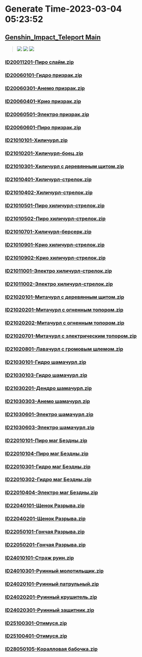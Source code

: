 # Generate Time-2023-03-04 05:23:52

## [Genshin_Impact_Teleport Main](https://github.com/Sam5440/Genshin_Impact_Teleport)

>![](https://komarev.com/ghpvc/?username=done439)
>![](https://komarev.com/ghpvc/?username=done438)
>![](https://komarev.com/ghpvc/?username=done437)

### [ID20011201-Пиро слайм.zip](https://raw.githubusercontent.com/Sam5440/Genshin_Impact_Teleport/download/AutoGeneratePoint/Points%28Raw%29%5Bcn-en-ru%5D/ru-ru/Monster_And_Animal/ID7-%D0%9F%D0%BE%D0%B4%D0%BD%D0%BE%D1%88%D0%B5%D0%BD%D0%B8%D0%B5%20%D0%B2%D1%80%D0%B0%D1%82%20%D1%82%D1%80%D1%91%D1%85%20%D0%BC%D0%B8%D1%80%D0%BE%D0%B2/ID20011201-%D0%9F%D0%B8%D1%80%D0%BE%20%D1%81%D0%BB%D0%B0%D0%B9%D0%BC.zip)

### [ID20060101-Гидро призрак.zip](https://raw.githubusercontent.com/Sam5440/Genshin_Impact_Teleport/download/AutoGeneratePoint/Points%28Raw%29%5Bcn-en-ru%5D/ru-ru/Monster_And_Animal/ID7-%D0%9F%D0%BE%D0%B4%D0%BD%D0%BE%D1%88%D0%B5%D0%BD%D0%B8%D0%B5%20%D0%B2%D1%80%D0%B0%D1%82%20%D1%82%D1%80%D1%91%D1%85%20%D0%BC%D0%B8%D1%80%D0%BE%D0%B2/ID20060101-%D0%93%D0%B8%D0%B4%D1%80%D0%BE%20%D0%BF%D1%80%D0%B8%D0%B7%D1%80%D0%B0%D0%BA.zip)

### [ID20060301-Анемо призрак.zip](https://raw.githubusercontent.com/Sam5440/Genshin_Impact_Teleport/download/AutoGeneratePoint/Points%28Raw%29%5Bcn-en-ru%5D/ru-ru/Monster_And_Animal/ID7-%D0%9F%D0%BE%D0%B4%D0%BD%D0%BE%D1%88%D0%B5%D0%BD%D0%B8%D0%B5%20%D0%B2%D1%80%D0%B0%D1%82%20%D1%82%D1%80%D1%91%D1%85%20%D0%BC%D0%B8%D1%80%D0%BE%D0%B2/ID20060301-%D0%90%D0%BD%D0%B5%D0%BC%D0%BE%20%D0%BF%D1%80%D0%B8%D0%B7%D1%80%D0%B0%D0%BA.zip)

### [ID20060401-Крио призрак.zip](https://raw.githubusercontent.com/Sam5440/Genshin_Impact_Teleport/download/AutoGeneratePoint/Points%28Raw%29%5Bcn-en-ru%5D/ru-ru/Monster_And_Animal/ID7-%D0%9F%D0%BE%D0%B4%D0%BD%D0%BE%D1%88%D0%B5%D0%BD%D0%B8%D0%B5%20%D0%B2%D1%80%D0%B0%D1%82%20%D1%82%D1%80%D1%91%D1%85%20%D0%BC%D0%B8%D1%80%D0%BE%D0%B2/ID20060401-%D0%9A%D1%80%D0%B8%D0%BE%20%D0%BF%D1%80%D0%B8%D0%B7%D1%80%D0%B0%D0%BA.zip)

### [ID20060501-Электро призрак.zip](https://raw.githubusercontent.com/Sam5440/Genshin_Impact_Teleport/download/AutoGeneratePoint/Points%28Raw%29%5Bcn-en-ru%5D/ru-ru/Monster_And_Animal/ID7-%D0%9F%D0%BE%D0%B4%D0%BD%D0%BE%D1%88%D0%B5%D0%BD%D0%B8%D0%B5%20%D0%B2%D1%80%D0%B0%D1%82%20%D1%82%D1%80%D1%91%D1%85%20%D0%BC%D0%B8%D1%80%D0%BE%D0%B2/ID20060501-%D0%AD%D0%BB%D0%B5%D0%BA%D1%82%D1%80%D0%BE%20%D0%BF%D1%80%D0%B8%D0%B7%D1%80%D0%B0%D0%BA.zip)

### [ID20060601-Пиро призрак.zip](https://raw.githubusercontent.com/Sam5440/Genshin_Impact_Teleport/download/AutoGeneratePoint/Points%28Raw%29%5Bcn-en-ru%5D/ru-ru/Monster_And_Animal/ID7-%D0%9F%D0%BE%D0%B4%D0%BD%D0%BE%D1%88%D0%B5%D0%BD%D0%B8%D0%B5%20%D0%B2%D1%80%D0%B0%D1%82%20%D1%82%D1%80%D1%91%D1%85%20%D0%BC%D0%B8%D1%80%D0%BE%D0%B2/ID20060601-%D0%9F%D0%B8%D1%80%D0%BE%20%D0%BF%D1%80%D0%B8%D0%B7%D1%80%D0%B0%D0%BA.zip)

### [ID21010101-Хиличурл.zip](https://raw.githubusercontent.com/Sam5440/Genshin_Impact_Teleport/download/AutoGeneratePoint/Points%28Raw%29%5Bcn-en-ru%5D/ru-ru/Monster_And_Animal/ID7-%D0%9F%D0%BE%D0%B4%D0%BD%D0%BE%D1%88%D0%B5%D0%BD%D0%B8%D0%B5%20%D0%B2%D1%80%D0%B0%D1%82%20%D1%82%D1%80%D1%91%D1%85%20%D0%BC%D0%B8%D1%80%D0%BE%D0%B2/ID21010101-%D0%A5%D0%B8%D0%BB%D0%B8%D1%87%D1%83%D1%80%D0%BB.zip)

### [ID21010201-Хиличурл-боец.zip](https://raw.githubusercontent.com/Sam5440/Genshin_Impact_Teleport/download/AutoGeneratePoint/Points%28Raw%29%5Bcn-en-ru%5D/ru-ru/Monster_And_Animal/ID7-%D0%9F%D0%BE%D0%B4%D0%BD%D0%BE%D1%88%D0%B5%D0%BD%D0%B8%D0%B5%20%D0%B2%D1%80%D0%B0%D1%82%20%D1%82%D1%80%D1%91%D1%85%20%D0%BC%D0%B8%D1%80%D0%BE%D0%B2/ID21010201-%D0%A5%D0%B8%D0%BB%D0%B8%D1%87%D1%83%D1%80%D0%BB-%D0%B1%D0%BE%D0%B5%D1%86.zip)

### [ID21010301-Хиличурл с деревянным щитом.zip](https://raw.githubusercontent.com/Sam5440/Genshin_Impact_Teleport/download/AutoGeneratePoint/Points%28Raw%29%5Bcn-en-ru%5D/ru-ru/Monster_And_Animal/ID7-%D0%9F%D0%BE%D0%B4%D0%BD%D0%BE%D1%88%D0%B5%D0%BD%D0%B8%D0%B5%20%D0%B2%D1%80%D0%B0%D1%82%20%D1%82%D1%80%D1%91%D1%85%20%D0%BC%D0%B8%D1%80%D0%BE%D0%B2/ID21010301-%D0%A5%D0%B8%D0%BB%D0%B8%D1%87%D1%83%D1%80%D0%BB%20%D1%81%20%D0%B4%D0%B5%D1%80%D0%B5%D0%B2%D1%8F%D0%BD%D0%BD%D1%8B%D0%BC%20%D1%89%D0%B8%D1%82%D0%BE%D0%BC.zip)

### [ID21010401-Хиличурл-стрелок.zip](https://raw.githubusercontent.com/Sam5440/Genshin_Impact_Teleport/download/AutoGeneratePoint/Points%28Raw%29%5Bcn-en-ru%5D/ru-ru/Monster_And_Animal/ID7-%D0%9F%D0%BE%D0%B4%D0%BD%D0%BE%D1%88%D0%B5%D0%BD%D0%B8%D0%B5%20%D0%B2%D1%80%D0%B0%D1%82%20%D1%82%D1%80%D1%91%D1%85%20%D0%BC%D0%B8%D1%80%D0%BE%D0%B2/ID21010401-%D0%A5%D0%B8%D0%BB%D0%B8%D1%87%D1%83%D1%80%D0%BB-%D1%81%D1%82%D1%80%D0%B5%D0%BB%D0%BE%D0%BA.zip)

### [ID21010402-Хиличурл-стрелок.zip](https://raw.githubusercontent.com/Sam5440/Genshin_Impact_Teleport/download/AutoGeneratePoint/Points%28Raw%29%5Bcn-en-ru%5D/ru-ru/Monster_And_Animal/ID7-%D0%9F%D0%BE%D0%B4%D0%BD%D0%BE%D1%88%D0%B5%D0%BD%D0%B8%D0%B5%20%D0%B2%D1%80%D0%B0%D1%82%20%D1%82%D1%80%D1%91%D1%85%20%D0%BC%D0%B8%D1%80%D0%BE%D0%B2/ID21010402-%D0%A5%D0%B8%D0%BB%D0%B8%D1%87%D1%83%D1%80%D0%BB-%D1%81%D1%82%D1%80%D0%B5%D0%BB%D0%BE%D0%BA.zip)

### [ID21010501-Пиро хиличурл-стрелок.zip](https://raw.githubusercontent.com/Sam5440/Genshin_Impact_Teleport/download/AutoGeneratePoint/Points%28Raw%29%5Bcn-en-ru%5D/ru-ru/Monster_And_Animal/ID7-%D0%9F%D0%BE%D0%B4%D0%BD%D0%BE%D1%88%D0%B5%D0%BD%D0%B8%D0%B5%20%D0%B2%D1%80%D0%B0%D1%82%20%D1%82%D1%80%D1%91%D1%85%20%D0%BC%D0%B8%D1%80%D0%BE%D0%B2/ID21010501-%D0%9F%D0%B8%D1%80%D0%BE%20%D1%85%D0%B8%D0%BB%D0%B8%D1%87%D1%83%D1%80%D0%BB-%D1%81%D1%82%D1%80%D0%B5%D0%BB%D0%BE%D0%BA.zip)

### [ID21010502-Пиро хиличурл-стрелок.zip](https://raw.githubusercontent.com/Sam5440/Genshin_Impact_Teleport/download/AutoGeneratePoint/Points%28Raw%29%5Bcn-en-ru%5D/ru-ru/Monster_And_Animal/ID7-%D0%9F%D0%BE%D0%B4%D0%BD%D0%BE%D1%88%D0%B5%D0%BD%D0%B8%D0%B5%20%D0%B2%D1%80%D0%B0%D1%82%20%D1%82%D1%80%D1%91%D1%85%20%D0%BC%D0%B8%D1%80%D0%BE%D0%B2/ID21010502-%D0%9F%D0%B8%D1%80%D0%BE%20%D1%85%D0%B8%D0%BB%D0%B8%D1%87%D1%83%D1%80%D0%BB-%D1%81%D1%82%D1%80%D0%B5%D0%BB%D0%BE%D0%BA.zip)

### [ID21010701-Хиличурл-берсерк.zip](https://raw.githubusercontent.com/Sam5440/Genshin_Impact_Teleport/download/AutoGeneratePoint/Points%28Raw%29%5Bcn-en-ru%5D/ru-ru/Monster_And_Animal/ID7-%D0%9F%D0%BE%D0%B4%D0%BD%D0%BE%D1%88%D0%B5%D0%BD%D0%B8%D0%B5%20%D0%B2%D1%80%D0%B0%D1%82%20%D1%82%D1%80%D1%91%D1%85%20%D0%BC%D0%B8%D1%80%D0%BE%D0%B2/ID21010701-%D0%A5%D0%B8%D0%BB%D0%B8%D1%87%D1%83%D1%80%D0%BB-%D0%B1%D0%B5%D1%80%D1%81%D0%B5%D1%80%D0%BA.zip)

### [ID21010901-Крио хиличурл-стрелок.zip](https://raw.githubusercontent.com/Sam5440/Genshin_Impact_Teleport/download/AutoGeneratePoint/Points%28Raw%29%5Bcn-en-ru%5D/ru-ru/Monster_And_Animal/ID7-%D0%9F%D0%BE%D0%B4%D0%BD%D0%BE%D1%88%D0%B5%D0%BD%D0%B8%D0%B5%20%D0%B2%D1%80%D0%B0%D1%82%20%D1%82%D1%80%D1%91%D1%85%20%D0%BC%D0%B8%D1%80%D0%BE%D0%B2/ID21010901-%D0%9A%D1%80%D0%B8%D0%BE%20%D1%85%D0%B8%D0%BB%D0%B8%D1%87%D1%83%D1%80%D0%BB-%D1%81%D1%82%D1%80%D0%B5%D0%BB%D0%BE%D0%BA.zip)

### [ID21010902-Крио хиличурл-стрелок.zip](https://raw.githubusercontent.com/Sam5440/Genshin_Impact_Teleport/download/AutoGeneratePoint/Points%28Raw%29%5Bcn-en-ru%5D/ru-ru/Monster_And_Animal/ID7-%D0%9F%D0%BE%D0%B4%D0%BD%D0%BE%D1%88%D0%B5%D0%BD%D0%B8%D0%B5%20%D0%B2%D1%80%D0%B0%D1%82%20%D1%82%D1%80%D1%91%D1%85%20%D0%BC%D0%B8%D1%80%D0%BE%D0%B2/ID21010902-%D0%9A%D1%80%D0%B8%D0%BE%20%D1%85%D0%B8%D0%BB%D0%B8%D1%87%D1%83%D1%80%D0%BB-%D1%81%D1%82%D1%80%D0%B5%D0%BB%D0%BE%D0%BA.zip)

### [ID21011001-Электро хиличурл-стрелок.zip](https://raw.githubusercontent.com/Sam5440/Genshin_Impact_Teleport/download/AutoGeneratePoint/Points%28Raw%29%5Bcn-en-ru%5D/ru-ru/Monster_And_Animal/ID7-%D0%9F%D0%BE%D0%B4%D0%BD%D0%BE%D1%88%D0%B5%D0%BD%D0%B8%D0%B5%20%D0%B2%D1%80%D0%B0%D1%82%20%D1%82%D1%80%D1%91%D1%85%20%D0%BC%D0%B8%D1%80%D0%BE%D0%B2/ID21011001-%D0%AD%D0%BB%D0%B5%D0%BA%D1%82%D1%80%D0%BE%20%D1%85%D0%B8%D0%BB%D0%B8%D1%87%D1%83%D1%80%D0%BB-%D1%81%D1%82%D1%80%D0%B5%D0%BB%D0%BE%D0%BA.zip)

### [ID21011002-Электро хиличурл-стрелок.zip](https://raw.githubusercontent.com/Sam5440/Genshin_Impact_Teleport/download/AutoGeneratePoint/Points%28Raw%29%5Bcn-en-ru%5D/ru-ru/Monster_And_Animal/ID7-%D0%9F%D0%BE%D0%B4%D0%BD%D0%BE%D1%88%D0%B5%D0%BD%D0%B8%D0%B5%20%D0%B2%D1%80%D0%B0%D1%82%20%D1%82%D1%80%D1%91%D1%85%20%D0%BC%D0%B8%D1%80%D0%BE%D0%B2/ID21011002-%D0%AD%D0%BB%D0%B5%D0%BA%D1%82%D1%80%D0%BE%20%D1%85%D0%B8%D0%BB%D0%B8%D1%87%D1%83%D1%80%D0%BB-%D1%81%D1%82%D1%80%D0%B5%D0%BB%D0%BE%D0%BA.zip)

### [ID21020101-Митачурл с деревянным щитом.zip](https://raw.githubusercontent.com/Sam5440/Genshin_Impact_Teleport/download/AutoGeneratePoint/Points%28Raw%29%5Bcn-en-ru%5D/ru-ru/Monster_And_Animal/ID7-%D0%9F%D0%BE%D0%B4%D0%BD%D0%BE%D1%88%D0%B5%D0%BD%D0%B8%D0%B5%20%D0%B2%D1%80%D0%B0%D1%82%20%D1%82%D1%80%D1%91%D1%85%20%D0%BC%D0%B8%D1%80%D0%BE%D0%B2/ID21020101-%D0%9C%D0%B8%D1%82%D0%B0%D1%87%D1%83%D1%80%D0%BB%20%D1%81%20%D0%B4%D0%B5%D1%80%D0%B5%D0%B2%D1%8F%D0%BD%D0%BD%D1%8B%D0%BC%20%D1%89%D0%B8%D1%82%D0%BE%D0%BC.zip)

### [ID21020201-Митачурл с огненным топором.zip](https://raw.githubusercontent.com/Sam5440/Genshin_Impact_Teleport/download/AutoGeneratePoint/Points%28Raw%29%5Bcn-en-ru%5D/ru-ru/Monster_And_Animal/ID7-%D0%9F%D0%BE%D0%B4%D0%BD%D0%BE%D1%88%D0%B5%D0%BD%D0%B8%D0%B5%20%D0%B2%D1%80%D0%B0%D1%82%20%D1%82%D1%80%D1%91%D1%85%20%D0%BC%D0%B8%D1%80%D0%BE%D0%B2/ID21020201-%D0%9C%D0%B8%D1%82%D0%B0%D1%87%D1%83%D1%80%D0%BB%20%D1%81%20%D0%BE%D0%B3%D0%BD%D0%B5%D0%BD%D0%BD%D1%8B%D0%BC%20%D1%82%D0%BE%D0%BF%D0%BE%D1%80%D0%BE%D0%BC.zip)

### [ID21020202-Митачурл с огненным топором.zip](https://raw.githubusercontent.com/Sam5440/Genshin_Impact_Teleport/download/AutoGeneratePoint/Points%28Raw%29%5Bcn-en-ru%5D/ru-ru/Monster_And_Animal/ID7-%D0%9F%D0%BE%D0%B4%D0%BD%D0%BE%D1%88%D0%B5%D0%BD%D0%B8%D0%B5%20%D0%B2%D1%80%D0%B0%D1%82%20%D1%82%D1%80%D1%91%D1%85%20%D0%BC%D0%B8%D1%80%D0%BE%D0%B2/ID21020202-%D0%9C%D0%B8%D1%82%D0%B0%D1%87%D1%83%D1%80%D0%BB%20%D1%81%20%D0%BE%D0%B3%D0%BD%D0%B5%D0%BD%D0%BD%D1%8B%D0%BC%20%D1%82%D0%BE%D0%BF%D0%BE%D1%80%D0%BE%D0%BC.zip)

### [ID21020701-Митачурл с электрическим топором.zip](https://raw.githubusercontent.com/Sam5440/Genshin_Impact_Teleport/download/AutoGeneratePoint/Points%28Raw%29%5Bcn-en-ru%5D/ru-ru/Monster_And_Animal/ID7-%D0%9F%D0%BE%D0%B4%D0%BD%D0%BE%D1%88%D0%B5%D0%BD%D0%B8%D0%B5%20%D0%B2%D1%80%D0%B0%D1%82%20%D1%82%D1%80%D1%91%D1%85%20%D0%BC%D0%B8%D1%80%D0%BE%D0%B2/ID21020701-%D0%9C%D0%B8%D1%82%D0%B0%D1%87%D1%83%D1%80%D0%BB%20%D1%81%20%D1%8D%D0%BB%D0%B5%D0%BA%D1%82%D1%80%D0%B8%D1%87%D0%B5%D1%81%D0%BA%D0%B8%D0%BC%20%D1%82%D0%BE%D0%BF%D0%BE%D1%80%D0%BE%D0%BC.zip)

### [ID21020801-Лавачурл с громовым шлемом.zip](https://raw.githubusercontent.com/Sam5440/Genshin_Impact_Teleport/download/AutoGeneratePoint/Points%28Raw%29%5Bcn-en-ru%5D/ru-ru/Monster_And_Animal/ID7-%D0%9F%D0%BE%D0%B4%D0%BD%D0%BE%D1%88%D0%B5%D0%BD%D0%B8%D0%B5%20%D0%B2%D1%80%D0%B0%D1%82%20%D1%82%D1%80%D1%91%D1%85%20%D0%BC%D0%B8%D1%80%D0%BE%D0%B2/ID21020801-%D0%9B%D0%B0%D0%B2%D0%B0%D1%87%D1%83%D1%80%D0%BB%20%D1%81%20%D0%B3%D1%80%D0%BE%D0%BC%D0%BE%D0%B2%D1%8B%D0%BC%20%D1%88%D0%BB%D0%B5%D0%BC%D0%BE%D0%BC.zip)

### [ID21030101-Гидро шамачурл.zip](https://raw.githubusercontent.com/Sam5440/Genshin_Impact_Teleport/download/AutoGeneratePoint/Points%28Raw%29%5Bcn-en-ru%5D/ru-ru/Monster_And_Animal/ID7-%D0%9F%D0%BE%D0%B4%D0%BD%D0%BE%D1%88%D0%B5%D0%BD%D0%B8%D0%B5%20%D0%B2%D1%80%D0%B0%D1%82%20%D1%82%D1%80%D1%91%D1%85%20%D0%BC%D0%B8%D1%80%D0%BE%D0%B2/ID21030101-%D0%93%D0%B8%D0%B4%D1%80%D0%BE%20%D1%88%D0%B0%D0%BC%D0%B0%D1%87%D1%83%D1%80%D0%BB.zip)

### [ID21030103-Гидро шамачурл.zip](https://raw.githubusercontent.com/Sam5440/Genshin_Impact_Teleport/download/AutoGeneratePoint/Points%28Raw%29%5Bcn-en-ru%5D/ru-ru/Monster_And_Animal/ID7-%D0%9F%D0%BE%D0%B4%D0%BD%D0%BE%D1%88%D0%B5%D0%BD%D0%B8%D0%B5%20%D0%B2%D1%80%D0%B0%D1%82%20%D1%82%D1%80%D1%91%D1%85%20%D0%BC%D0%B8%D1%80%D0%BE%D0%B2/ID21030103-%D0%93%D0%B8%D0%B4%D1%80%D0%BE%20%D1%88%D0%B0%D0%BC%D0%B0%D1%87%D1%83%D1%80%D0%BB.zip)

### [ID21030201-Дендро шамачурл.zip](https://raw.githubusercontent.com/Sam5440/Genshin_Impact_Teleport/download/AutoGeneratePoint/Points%28Raw%29%5Bcn-en-ru%5D/ru-ru/Monster_And_Animal/ID7-%D0%9F%D0%BE%D0%B4%D0%BD%D0%BE%D1%88%D0%B5%D0%BD%D0%B8%D0%B5%20%D0%B2%D1%80%D0%B0%D1%82%20%D1%82%D1%80%D1%91%D1%85%20%D0%BC%D0%B8%D1%80%D0%BE%D0%B2/ID21030201-%D0%94%D0%B5%D0%BD%D0%B4%D1%80%D0%BE%20%D1%88%D0%B0%D0%BC%D0%B0%D1%87%D1%83%D1%80%D0%BB.zip)

### [ID21030303-Анемо шамачурл.zip](https://raw.githubusercontent.com/Sam5440/Genshin_Impact_Teleport/download/AutoGeneratePoint/Points%28Raw%29%5Bcn-en-ru%5D/ru-ru/Monster_And_Animal/ID7-%D0%9F%D0%BE%D0%B4%D0%BD%D0%BE%D1%88%D0%B5%D0%BD%D0%B8%D0%B5%20%D0%B2%D1%80%D0%B0%D1%82%20%D1%82%D1%80%D1%91%D1%85%20%D0%BC%D0%B8%D1%80%D0%BE%D0%B2/ID21030303-%D0%90%D0%BD%D0%B5%D0%BC%D0%BE%20%D1%88%D0%B0%D0%BC%D0%B0%D1%87%D1%83%D1%80%D0%BB.zip)

### [ID21030601-Электро шамачурл.zip](https://raw.githubusercontent.com/Sam5440/Genshin_Impact_Teleport/download/AutoGeneratePoint/Points%28Raw%29%5Bcn-en-ru%5D/ru-ru/Monster_And_Animal/ID7-%D0%9F%D0%BE%D0%B4%D0%BD%D0%BE%D1%88%D0%B5%D0%BD%D0%B8%D0%B5%20%D0%B2%D1%80%D0%B0%D1%82%20%D1%82%D1%80%D1%91%D1%85%20%D0%BC%D0%B8%D1%80%D0%BE%D0%B2/ID21030601-%D0%AD%D0%BB%D0%B5%D0%BA%D1%82%D1%80%D0%BE%20%D1%88%D0%B0%D0%BC%D0%B0%D1%87%D1%83%D1%80%D0%BB.zip)

### [ID21030603-Электро шамачурл.zip](https://raw.githubusercontent.com/Sam5440/Genshin_Impact_Teleport/download/AutoGeneratePoint/Points%28Raw%29%5Bcn-en-ru%5D/ru-ru/Monster_And_Animal/ID7-%D0%9F%D0%BE%D0%B4%D0%BD%D0%BE%D1%88%D0%B5%D0%BD%D0%B8%D0%B5%20%D0%B2%D1%80%D0%B0%D1%82%20%D1%82%D1%80%D1%91%D1%85%20%D0%BC%D0%B8%D1%80%D0%BE%D0%B2/ID21030603-%D0%AD%D0%BB%D0%B5%D0%BA%D1%82%D1%80%D0%BE%20%D1%88%D0%B0%D0%BC%D0%B0%D1%87%D1%83%D1%80%D0%BB.zip)

### [ID22010101-Пиро маг Бездны.zip](https://raw.githubusercontent.com/Sam5440/Genshin_Impact_Teleport/download/AutoGeneratePoint/Points%28Raw%29%5Bcn-en-ru%5D/ru-ru/Monster_And_Animal/ID7-%D0%9F%D0%BE%D0%B4%D0%BD%D0%BE%D1%88%D0%B5%D0%BD%D0%B8%D0%B5%20%D0%B2%D1%80%D0%B0%D1%82%20%D1%82%D1%80%D1%91%D1%85%20%D0%BC%D0%B8%D1%80%D0%BE%D0%B2/ID22010101-%D0%9F%D0%B8%D1%80%D0%BE%20%D0%BC%D0%B0%D0%B3%20%D0%91%D0%B5%D0%B7%D0%B4%D0%BD%D1%8B.zip)

### [ID22010104-Пиро маг Бездны.zip](https://raw.githubusercontent.com/Sam5440/Genshin_Impact_Teleport/download/AutoGeneratePoint/Points%28Raw%29%5Bcn-en-ru%5D/ru-ru/Monster_And_Animal/ID7-%D0%9F%D0%BE%D0%B4%D0%BD%D0%BE%D1%88%D0%B5%D0%BD%D0%B8%D0%B5%20%D0%B2%D1%80%D0%B0%D1%82%20%D1%82%D1%80%D1%91%D1%85%20%D0%BC%D0%B8%D1%80%D0%BE%D0%B2/ID22010104-%D0%9F%D0%B8%D1%80%D0%BE%20%D0%BC%D0%B0%D0%B3%20%D0%91%D0%B5%D0%B7%D0%B4%D0%BD%D1%8B.zip)

### [ID22010301-Гидро маг Бездны.zip](https://raw.githubusercontent.com/Sam5440/Genshin_Impact_Teleport/download/AutoGeneratePoint/Points%28Raw%29%5Bcn-en-ru%5D/ru-ru/Monster_And_Animal/ID7-%D0%9F%D0%BE%D0%B4%D0%BD%D0%BE%D1%88%D0%B5%D0%BD%D0%B8%D0%B5%20%D0%B2%D1%80%D0%B0%D1%82%20%D1%82%D1%80%D1%91%D1%85%20%D0%BC%D0%B8%D1%80%D0%BE%D0%B2/ID22010301-%D0%93%D0%B8%D0%B4%D1%80%D0%BE%20%D0%BC%D0%B0%D0%B3%20%D0%91%D0%B5%D0%B7%D0%B4%D0%BD%D1%8B.zip)

### [ID22010302-Гидро маг Бездны.zip](https://raw.githubusercontent.com/Sam5440/Genshin_Impact_Teleport/download/AutoGeneratePoint/Points%28Raw%29%5Bcn-en-ru%5D/ru-ru/Monster_And_Animal/ID7-%D0%9F%D0%BE%D0%B4%D0%BD%D0%BE%D1%88%D0%B5%D0%BD%D0%B8%D0%B5%20%D0%B2%D1%80%D0%B0%D1%82%20%D1%82%D1%80%D1%91%D1%85%20%D0%BC%D0%B8%D1%80%D0%BE%D0%B2/ID22010302-%D0%93%D0%B8%D0%B4%D1%80%D0%BE%20%D0%BC%D0%B0%D0%B3%20%D0%91%D0%B5%D0%B7%D0%B4%D0%BD%D1%8B.zip)

### [ID22010404-Электро маг Бездны.zip](https://raw.githubusercontent.com/Sam5440/Genshin_Impact_Teleport/download/AutoGeneratePoint/Points%28Raw%29%5Bcn-en-ru%5D/ru-ru/Monster_And_Animal/ID7-%D0%9F%D0%BE%D0%B4%D0%BD%D0%BE%D1%88%D0%B5%D0%BD%D0%B8%D0%B5%20%D0%B2%D1%80%D0%B0%D1%82%20%D1%82%D1%80%D1%91%D1%85%20%D0%BC%D0%B8%D1%80%D0%BE%D0%B2/ID22010404-%D0%AD%D0%BB%D0%B5%D0%BA%D1%82%D1%80%D0%BE%20%D0%BC%D0%B0%D0%B3%20%D0%91%D0%B5%D0%B7%D0%B4%D0%BD%D1%8B.zip)

### [ID22040101-Щенок Разрыва.zip](https://raw.githubusercontent.com/Sam5440/Genshin_Impact_Teleport/download/AutoGeneratePoint/Points%28Raw%29%5Bcn-en-ru%5D/ru-ru/Monster_And_Animal/ID7-%D0%9F%D0%BE%D0%B4%D0%BD%D0%BE%D1%88%D0%B5%D0%BD%D0%B8%D0%B5%20%D0%B2%D1%80%D0%B0%D1%82%20%D1%82%D1%80%D1%91%D1%85%20%D0%BC%D0%B8%D1%80%D0%BE%D0%B2/ID22040101-%D0%A9%D0%B5%D0%BD%D0%BE%D0%BA%20%D0%A0%D0%B0%D0%B7%D1%80%D1%8B%D0%B2%D0%B0.zip)

### [ID22040201-Щенок Разрыва.zip](https://raw.githubusercontent.com/Sam5440/Genshin_Impact_Teleport/download/AutoGeneratePoint/Points%28Raw%29%5Bcn-en-ru%5D/ru-ru/Monster_And_Animal/ID7-%D0%9F%D0%BE%D0%B4%D0%BD%D0%BE%D1%88%D0%B5%D0%BD%D0%B8%D0%B5%20%D0%B2%D1%80%D0%B0%D1%82%20%D1%82%D1%80%D1%91%D1%85%20%D0%BC%D0%B8%D1%80%D0%BE%D0%B2/ID22040201-%D0%A9%D0%B5%D0%BD%D0%BE%D0%BA%20%D0%A0%D0%B0%D0%B7%D1%80%D1%8B%D0%B2%D0%B0.zip)

### [ID22050101-Гончая Разрыва.zip](https://raw.githubusercontent.com/Sam5440/Genshin_Impact_Teleport/download/AutoGeneratePoint/Points%28Raw%29%5Bcn-en-ru%5D/ru-ru/Monster_And_Animal/ID7-%D0%9F%D0%BE%D0%B4%D0%BD%D0%BE%D1%88%D0%B5%D0%BD%D0%B8%D0%B5%20%D0%B2%D1%80%D0%B0%D1%82%20%D1%82%D1%80%D1%91%D1%85%20%D0%BC%D0%B8%D1%80%D0%BE%D0%B2/ID22050101-%D0%93%D0%BE%D0%BD%D1%87%D0%B0%D1%8F%20%D0%A0%D0%B0%D0%B7%D1%80%D1%8B%D0%B2%D0%B0.zip)

### [ID22050201-Гончая Разрыва.zip](https://raw.githubusercontent.com/Sam5440/Genshin_Impact_Teleport/download/AutoGeneratePoint/Points%28Raw%29%5Bcn-en-ru%5D/ru-ru/Monster_And_Animal/ID7-%D0%9F%D0%BE%D0%B4%D0%BD%D0%BE%D1%88%D0%B5%D0%BD%D0%B8%D0%B5%20%D0%B2%D1%80%D0%B0%D1%82%20%D1%82%D1%80%D1%91%D1%85%20%D0%BC%D0%B8%D1%80%D0%BE%D0%B2/ID22050201-%D0%93%D0%BE%D0%BD%D1%87%D0%B0%D1%8F%20%D0%A0%D0%B0%D0%B7%D1%80%D1%8B%D0%B2%D0%B0.zip)

### [ID24010101-Страж руин.zip](https://raw.githubusercontent.com/Sam5440/Genshin_Impact_Teleport/download/AutoGeneratePoint/Points%28Raw%29%5Bcn-en-ru%5D/ru-ru/Monster_And_Animal/ID7-%D0%9F%D0%BE%D0%B4%D0%BD%D0%BE%D1%88%D0%B5%D0%BD%D0%B8%D0%B5%20%D0%B2%D1%80%D0%B0%D1%82%20%D1%82%D1%80%D1%91%D1%85%20%D0%BC%D0%B8%D1%80%D0%BE%D0%B2/ID24010101-%D0%A1%D1%82%D1%80%D0%B0%D0%B6%20%D1%80%D1%83%D0%B8%D0%BD.zip)

### [ID24010301-Руинный молотильщик.zip](https://raw.githubusercontent.com/Sam5440/Genshin_Impact_Teleport/download/AutoGeneratePoint/Points%28Raw%29%5Bcn-en-ru%5D/ru-ru/Monster_And_Animal/ID7-%D0%9F%D0%BE%D0%B4%D0%BD%D0%BE%D1%88%D0%B5%D0%BD%D0%B8%D0%B5%20%D0%B2%D1%80%D0%B0%D1%82%20%D1%82%D1%80%D1%91%D1%85%20%D0%BC%D0%B8%D1%80%D0%BE%D0%B2/ID24010301-%D0%A0%D1%83%D0%B8%D0%BD%D0%BD%D1%8B%D0%B9%20%D0%BC%D0%BE%D0%BB%D0%BE%D1%82%D0%B8%D0%BB%D1%8C%D1%89%D0%B8%D0%BA.zip)

### [ID24020101-Руинный патрульный.zip](https://raw.githubusercontent.com/Sam5440/Genshin_Impact_Teleport/download/AutoGeneratePoint/Points%28Raw%29%5Bcn-en-ru%5D/ru-ru/Monster_And_Animal/ID7-%D0%9F%D0%BE%D0%B4%D0%BD%D0%BE%D1%88%D0%B5%D0%BD%D0%B8%D0%B5%20%D0%B2%D1%80%D0%B0%D1%82%20%D1%82%D1%80%D1%91%D1%85%20%D0%BC%D0%B8%D1%80%D0%BE%D0%B2/ID24020101-%D0%A0%D1%83%D0%B8%D0%BD%D0%BD%D1%8B%D0%B9%20%D0%BF%D0%B0%D1%82%D1%80%D1%83%D0%BB%D1%8C%D0%BD%D1%8B%D0%B9.zip)

### [ID24020201-Руинный крушитель.zip](https://raw.githubusercontent.com/Sam5440/Genshin_Impact_Teleport/download/AutoGeneratePoint/Points%28Raw%29%5Bcn-en-ru%5D/ru-ru/Monster_And_Animal/ID7-%D0%9F%D0%BE%D0%B4%D0%BD%D0%BE%D1%88%D0%B5%D0%BD%D0%B8%D0%B5%20%D0%B2%D1%80%D0%B0%D1%82%20%D1%82%D1%80%D1%91%D1%85%20%D0%BC%D0%B8%D1%80%D0%BE%D0%B2/ID24020201-%D0%A0%D1%83%D0%B8%D0%BD%D0%BD%D1%8B%D0%B9%20%D0%BA%D1%80%D1%83%D1%88%D0%B8%D1%82%D0%B5%D0%BB%D1%8C.zip)

### [ID24020301-Руинный защитник.zip](https://raw.githubusercontent.com/Sam5440/Genshin_Impact_Teleport/download/AutoGeneratePoint/Points%28Raw%29%5Bcn-en-ru%5D/ru-ru/Monster_And_Animal/ID7-%D0%9F%D0%BE%D0%B4%D0%BD%D0%BE%D1%88%D0%B5%D0%BD%D0%B8%D0%B5%20%D0%B2%D1%80%D0%B0%D1%82%20%D1%82%D1%80%D1%91%D1%85%20%D0%BC%D0%B8%D1%80%D0%BE%D0%B2/ID24020301-%D0%A0%D1%83%D0%B8%D0%BD%D0%BD%D1%8B%D0%B9%20%D0%B7%D0%B0%D1%89%D0%B8%D1%82%D0%BD%D0%B8%D0%BA.zip)

### [ID25100301-Отимуся.zip](https://raw.githubusercontent.com/Sam5440/Genshin_Impact_Teleport/download/AutoGeneratePoint/Points%28Raw%29%5Bcn-en-ru%5D/ru-ru/Monster_And_Animal/ID7-%D0%9F%D0%BE%D0%B4%D0%BD%D0%BE%D1%88%D0%B5%D0%BD%D0%B8%D0%B5%20%D0%B2%D1%80%D0%B0%D1%82%20%D1%82%D1%80%D1%91%D1%85%20%D0%BC%D0%B8%D1%80%D0%BE%D0%B2/ID25100301-%D0%9E%D1%82%D0%B8%D0%BC%D1%83%D1%81%D1%8F.zip)

### [ID25100401-Отимуся.zip](https://raw.githubusercontent.com/Sam5440/Genshin_Impact_Teleport/download/AutoGeneratePoint/Points%28Raw%29%5Bcn-en-ru%5D/ru-ru/Monster_And_Animal/ID7-%D0%9F%D0%BE%D0%B4%D0%BD%D0%BE%D1%88%D0%B5%D0%BD%D0%B8%D0%B5%20%D0%B2%D1%80%D0%B0%D1%82%20%D1%82%D1%80%D1%91%D1%85%20%D0%BC%D0%B8%D1%80%D0%BE%D0%B2/ID25100401-%D0%9E%D1%82%D0%B8%D0%BC%D1%83%D1%81%D1%8F.zip)

### [ID28050105-Коралловая бабочка.zip](https://raw.githubusercontent.com/Sam5440/Genshin_Impact_Teleport/download/AutoGeneratePoint/Points%28Raw%29%5Bcn-en-ru%5D/ru-ru/Monster_And_Animal/ID7-%D0%9F%D0%BE%D0%B4%D0%BD%D0%BE%D1%88%D0%B5%D0%BD%D0%B8%D0%B5%20%D0%B2%D1%80%D0%B0%D1%82%20%D1%82%D1%80%D1%91%D1%85%20%D0%BC%D0%B8%D1%80%D0%BE%D0%B2/ID28050105-%D0%9A%D0%BE%D1%80%D0%B0%D0%BB%D0%BB%D0%BE%D0%B2%D0%B0%D1%8F%20%D0%B1%D0%B0%D0%B1%D0%BE%D1%87%D0%BA%D0%B0.zip)

